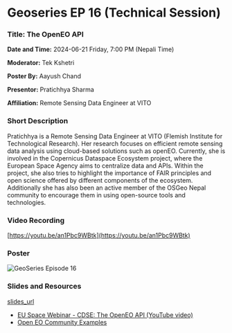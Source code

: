 # Geoseries EP 16 (Technical Session)

### Title: The OpenEO API

**Date and Time:** 2024-06-21 Friday, 7:00 PM (Nepali Time)

**Moderator:** Tek Kshetri

**Poster By:** Aayush Chand

**Presentor:** Pratichhya Sharma

**Affiliation:** Remote Sensing Data Engineer at VITO

### Short Description

Pratichhya is a Remote Sensing Data Engineer at VITO (Flemish Institute for Technological Research). Her research focuses on efficient remote sensing data analysis using cloud-based solutions such as openEO. Currently, she is involved in the Copernicus Dataspace Ecosystem project, where the European Space Agency aims to centralize data and APIs. Within the project, she also tries to highlight the importance of FAIR principles and open science offered by different components of the ecosystem. Additionally she has also been an active member of the OSGeo Nepal community to encourage them in using open-source tools and technologies.

### Video Recording

[https://youtu.be/an1Pbc9WBtk](https://youtu.be/an1Pbc9WBtk)

### Poster

![GeoSeries Episode 16](https://github.com/osgeonepal/osgeonepal.github.io/assets/39838116/7acd0727-e8ab-4d83-9966-ee9180914384)

### Slides and Resources

[slides_url](slides_url)

- [EU Space Webinar - CDSE: The OpenEO API (YouTube video)](https://youtu.be/jCg4u8gPxlA)
- [Open EO Community Examples](https://github.com/Open-EO/openeo-community-examples/tree/main/python)

